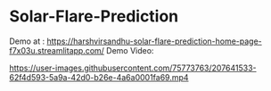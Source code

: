 # Solar-Flare-Prediction
Demo at : https://harshvirsandhu-solar-flare-prediction-home-page-f7x03u.streamlitapp.com/
Demo Video:

https://user-images.githubusercontent.com/75773763/207641533-62f4d593-5a9a-42d0-b26e-4a6a0001fa69.mp4

